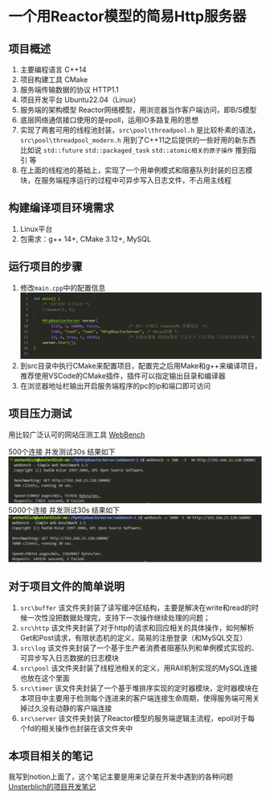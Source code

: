 # 一个用Reactor模型的简易Http服务器

## 项目概述
1. 主要编程语言 C++14
2. 项目构建工具 CMake
3. 服务端传输数据的协议 HTTP1.1
4. 项目开发平台 Ubuntu22.04（Linux）
5. 服务端的架构模型 Reactor网络模型，用浏览器当作客户端访问，即B/S模型
6. 底层网络通信接口使用的是epoll，运用IO多路复用的思想
7. 实现了两套可用的线程池封装，`src\pool\threadpool.h` 是比较朴素的语法，`src\pool\threadpool_modern.h` 用到了C++11之后提供的一些好用的新东西比如说 `std::future` `std::packaged_task` `std::atomic相关的原子操作` 推到指引 等
8. 在上面的线程池的基础上，实现了一个用单例模式和阻塞队列封装的日志模块，在服务端程序运行的过程中可异步写入日志文件，不占用主线程

## 构建编译项目环境需求
1. Linux平台
2. 包需求：g++ 14+, CMake 3.12+, MySQL

## 运行项目的步骤
1. 修改`main.cpp`中的配置信息
   ![main.cpp](https://github.com/UnsterblichW/MyHttpReactorServer/blob/main/readme.assest/%E9%85%8D%E7%BD%AE%E4%BF%A1%E6%81%AF.png)
3. 到src目录中执行CMake来配置项目，配置完之后用Make和g++来编译项目，推荐使用VSCode的CMake插件，插件可以指定输出目录和编译器
4. 在浏览器地址栏输出开启服务端程序的pc的ip和端口即可访问

## 项目压力测试
用比较广泛认可的网站压测工具 [WebBench](https://github.com/EZLippi/WebBench)

500个连接 并发测试30s 结果如下
![pressure1](https://github.com/UnsterblichW/MyHttpReactorServer/blob/main/readme.assest/MyHttpReactorServer_PressureTest.png)
5000个连接 并发测试30s 结果如下
![pressure1](https://github.com/UnsterblichW/MyHttpReactorServer/blob/main/readme.assest/MyHttpReactorServer_PressureTest2.png)


## 对于项目文件的简单说明
1. `src\buffer` 该文件夹封装了读写缓冲区结构，主要是解决在write和read的时候一次性没把数据处理完，支持下一次操作继续处理的问题；
2. `src\http` 该文件夹封装了对于http的请求和回应相关的具体操作，如何解析Get和Post请求，有限状态机的定义，简易的注册登录（和MySQL交互）
3. `src\log` 该文件夹封装了一个基于生产者消费者阻塞队列和单例模式实现的、可异步写入日志数据的日志模块
4. `src\pool` 该文件夹封装了线程池相关的定义，用RAII机制实现的MySQL连接也放在这个里面
5. `src\timer` 该文件夹封装了一个基于堆排序实现的定时器模块，定时器模块在本项目中主要用于检测每个连进来的客户端连接生命周期，使得服务端可用关掉过久没有动静的客户端连接
6. `src\server` 该文件夹封装了Reactor模型的服务端逻辑主流程，epoll对于每个fd的相关操作也封装在该文件夹中

## 本项目相关的笔记
我写到notion上面了，这个笔记主要是用来记录在开发中遇到的各种问题 [Unsterblich的项目开发笔记](https://unsterblich.notion.site/HTTPServer-4ddd5c72b6634c5da8fd75352e8abeae)



